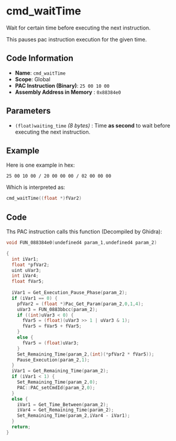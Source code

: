 # cmd_waitTime

Wait for certain time before executing the next instruction.

This pauses pac instruction execution for the given time.

## Code Information

- **Name**: `cmd_waitTime`
- **Scope**: Global
- **PAC Instruction (Binary)**: `25 00 10 00`
- **Assembly Address in Memory** : `0x88384e0`

## Parameters

- `(float)waiting_time` *(8 bytes)* : Time **as second** to wait before executing the next instruction.

## Example

Here is one example in hex:

```25 00 10 00 / 20 00 00 00 / 02 00 00 00```

Which is interpreted as:

```c
cmd_waitTime((float *)fVar2)
```

## Code

Ths PAC instruction calls this function (Decompiled by Ghidra):

```c
void FUN_088384e0(undefined4 param_1,undefined4 param_2)

{
  int iVar1;
  float *pfVar2;
  uint uVar3;
  int iVar4;
  float fVar5;
  
  iVar1 = Get_Execution_Pause_Phase(param_2);
  if (iVar1 == 0) {
    pfVar2 = (float *)Pac_Get_Param(param_2,0,1,4);
    uVar3 = FUN_0883bbcc(param_2);
    if ((int)uVar3 < 0) {
      fVar5 = (float)(uVar3 >> 1 | uVar3 & 1);
      fVar5 = fVar5 + fVar5;
    }
    else {
      fVar5 = (float)uVar3;
    }
    Set_Remaining_Time(param_2,(int)(*pfVar2 * fVar5));
    Pause_Execution(param_2,1);
  }
  iVar1 = Get_Remaining_Time(param_2);
  if (iVar1 < 1) {
    Set_Remaining_Time(param_2,0);
    PAC::PAC_setCmdId(param_2,0);
  }
  else {
    iVar1 = Get_Time_Between(param_2);
    iVar4 = Get_Remaining_Time(param_2);
    Set_Remaining_Time(param_2,iVar4 - iVar1);
  }
  return;
}
```

